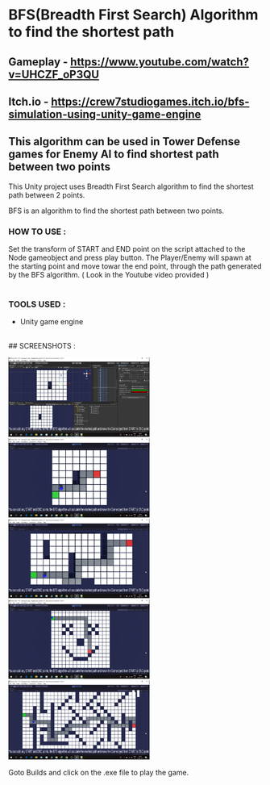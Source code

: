 # BFS(Breadth First Search) Algorithm to find the shortest path

## Gameplay - https://www.youtube.com/watch?v=UHCZF_oP3QU
## Itch.io - https://crew7studiogames.itch.io/bfs-simulation-using-unity-game-engine

## This algorithm can be used in Tower Defense games  for Enemy AI to find shortest path between two points

This Unity project uses  Breadth First Search algorithm to find the shortest path between 2 points.

BFS is an algorithm to find the shortest path between two points. 

### HOW TO USE :
Set the transform of START and END point on the script attached to the Node gameobject and press play button. The Player/Enemy will spawn at the starting point and move towar the end point, through the path generated by the BFS algorithm. ( Look in the Youtube video provided ) <br/>
<br/>

### TOOLS USED :
* Unity game engine<br/>

<br/>
## SCREENSHOTS : 
<p>
<img src="Breadth_First_Search/SCREENSHOTS/Screenshot%20(113).png" width="280" />
<img src="Breadth_First_Search/SCREENSHOTS/Screenshot%20(114).png" width="280" />
<img src="Breadth_First_Search/SCREENSHOTS/Screenshot%20(115).png" width="280" />
<img src="Breadth_First_Search/SCREENSHOTS/Screenshot%20(116).png" width="280" />
<img src="Breadth_First_Search/SCREENSHOTS/Screenshot%20(117).png" width="280" />

</p>


Goto Builds and click on the .exe file to play the game.
